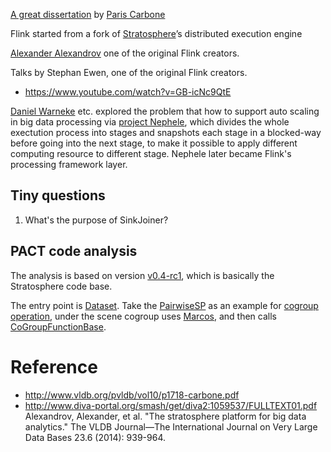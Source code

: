 [A great dissertation](http://kth.diva-portal.org/smash/record.jsf?pid=diva2%3A1240814&dswid=5874) by [Paris Carbone](https://www.kth.se/profile/parisc/)

Flink started from a fork of [Stratosphere](http://citeseerx.ist.psu.edu/viewdoc/download?doi=10.1.1.640.7744&rep=rep1&type=pdf)’s distributed execution engine 

[Alexander Alexandrov](https://www.dima.tu-berlin.de/menue/staff/alexander_alexandrov) one of the original Flink creators.

Talks by Stephan Ewen, one of the original Flink creators.
* https://www.youtube.com/watch?v=GB-icNc9QtE

[Daniel Warneke](https://home.apache.org/~warneke/) etc. explored the problem that how to support auto scaling in big data processing via [project Nephele](http://stratosphere.eu/assets/papers/Nephele_09.pdf), which divides the whole exectution process into stages and snapshots each stage in a blocked-way before going into the next stage, to make it possible to apply different computing resource to different stage. Nephele later became Flink's processing framework layer. 


## Tiny questions
1. What's the purpose of SinkJoiner?


## PACT code analysis

The analysis is based on version [v0.4-rc1](https://github.com/apache/flink/tree/v0.4-rc1), which is basically the Stratosphere code base.

The entry point is [Dataset](https://github.com/apache/flink/blob/v0.4-rc1/stratosphere-scala/src/main/scala/eu/stratosphere/api/scala/DataSet.scala). Take the [PairwiseSP](https://github.com/apache/flink/blob/v0.4-rc1/stratosphere-examples/stratosphere-java-examples/src/main/java/eu/stratosphere/example/java/record/shortestpaths/PairwiseSP.java) as an example for [cogroup operation](https://github.com/apache/flink/blob/v0.4-rc1/stratosphere-scala/src/main/scala/eu/stratosphere/api/scala/operators/CoGroupOperator.scala), under the scene cogroup uses [Marcos](https://docs.scala-lang.org/overviews/macros/overview.html), and then calls [CoGroupFunctionBase](https://github.com/apache/flink/blob/v0.4-rc1/stratosphere-scala/src/main/scala/eu/stratosphere/api/scala/functions/CoGroupFunction.scala#L23).

# Reference
* http://www.vldb.org/pvldb/vol10/p1718-carbone.pdf
* http://www.diva-portal.org/smash/get/diva2:1059537/FULLTEXT01.pdf
Alexandrov, Alexander, et al. "The stratosphere platform for big data analytics." The VLDB Journal—The International Journal on Very Large Data Bases 23.6 (2014): 939-964.
